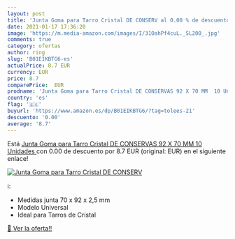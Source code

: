 ```yaml
---
layout: post
title: 'Junta Goma para Tarro Cristal DE CONSERV al 0.00 % de descuento'
date: 2021-01-17 17:36:20
image: 'https://m.media-amazon.com/images/I/31OahPf4cuL._SL200_.jpg'
comments: true
category: ofertas
author: ring
slug: 'B01EIKBTG6-es'
actualPrice: 8.7 EUR
currency: EUR
price: 8.7
comparePrice:  EUR
prodname: 'Junta Goma para Tarro Cristal DE CONSERVAS 92 X 70 MM  10 Unidades '
country: 'es'
flag: '🇪🇸'
buyurl: 'https://www.amazon.es/dp/B01EIKBTG6/?tag=tolees-21'
descuento: '0.00'
average: '8.7'
---
```


Está [Junta Goma para Tarro Cristal DE CONSERVAS 92 X 70 MM  10 Unidades ](https://www.amazon.es/dp/B01EIKBTG6/?tag=tolees-21) con 0.00 de descuento por 8.7 EUR (original:  EUR) en el siguiente enlace!

[![Junta Goma para Tarro Cristal DE CONSERV](https://m.media-amazon.com/images/I/31OahPf4cuL._SL200_.jpg)](https://www.amazon.es/dp/B01EIKBTG6/?tag=tolees-21)

ℹ️:

- Medidas junta 70 x 92 x 2,5 mm
- Modelo Universal
- Ideal para Tarros de Cristal

[🛒 Ver la oferta!!](https://www.amazon.es/dp/B01EIKBTG6/?tag=tolees-21)
